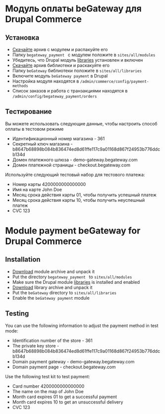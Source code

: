 # Модуль оплаты beGateway для Drupal Commerce

## Установка

  * [Скачайте](https://github.com/beGateway/drupal-commerce-payment-module/blob/master/begateway_payment.zip?raw=true) архив с модулем и распакуйте его
  * Папку `begateway_payment ` с модулем положите в `sites/all/modules`
  * Убедитесь, что Drupal модуль [libraries](https://www.drupal.org/project/libraries) установлен и включен
  * [Скачайте](https://github.com/beGateway/drupal-commerce-payment-module/blob/master/begateway_library.zip?raw=true) архив библиотеки и раскакуйте его
  * Папку `beGateway` библиотеки положите в `sites/all/libraries`
  * Включите модуль `beGateway payment` в Drupal
  * Настройка модуля находятся в `/admin/commerce/config/payment-methods`
  * Список заказов и работа c транзакциями находятся в `/admin/config/begateway_payment/orders`


## Тестирование

Вы можете использовать следующие данные, чтобы настроить способ оплаты в тестовом режиме

  * Идентификационный номер магазина - 361
  * Секретный ключ магазина - b8647b68898b084b836474ed8d61ffe117c9a01168d867f24953b776ddcb134d
  * Домен платежного шлюза - demo-gateway.begateway.com
  * Домен платежной страницы - checkout.begateway.com

Используйте следующий тестовый набор для тестового платежа:

  * Номер карты 4200000000000000
  * Имя на карте John Doe
  * Месяц срока действия карты 01, чтобы получить успешный платеж
  * Месяц срока действия карты 10, чтобы получить неуспешный платеж
  * CVC 123

# Module payment beGateway for Drupal Commerce

## Installation

  * [Download](https://github.com/beGateway/drupal-commerce-payment-module/blob/master/begateway_payment.zip?raw=true) module archive and unpack it
  * Put the directory `begateway_payment ` to `sites/all/modules`
  * Make sure the Drupal module [libraries](https://www.drupal.org/project/libraries) is installed and enabled
  * [Download](https://github.com/beGateway/drupal-commerce-payment-mdule/blob/master/begateway_library.zip?raw=true) library archive and unpack it
  * Put the `beGateway` directory to `sites/all/libraries`
  * Enable the `beGateway payment` module

## Testing

You can use the following information to adjust the payment method in test mode:

  * Identification number of the store - 361
  * The private key store - b8647b68898b084b836474ed8d61ffe117c9a01168d867f24953b776ddcb134d
  * Domain payment gateway - demo-gateway.begateway.com
  * Domain payment page - checkout.begateway.com

Use the following test kit to test payment:

  * Card number 4200000000000000
  * The name on the map of John Doe
  * Month card expires 01 to get a successful payment
  * Month card expires 10 to get an unsuccessful delivery
  * CVC 123
